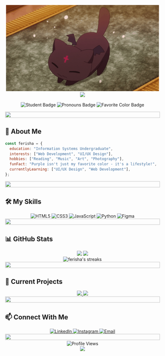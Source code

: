 <div align="center">
  <img src="https://github.com/anggie-ica/anggie-ica/raw/main/chomusuke.gif" alt="Chomusuke" />
  <br>
  <img src="https://readme-typing-svg.herokuapp.com/?lines=✨+Welcome+to+my+profile!;I'm+Ferisha+Anggieliantari&font=Fira%20Code&weight=700&center=true&width=500&height=50&color=9d4edd&vCenter=true&size=22">
</div>


<p align="center">
  <img src="https://img.shields.io/badge/Student-Information_Systems-9d4edd?style=for-the-badge" alt="Student Badge">
  <img src="https://img.shields.io/badge/Pronouns-She/Her-b5179e?style=for-the-badge" alt="Pronouns Badge">
  <img src="https://img.shields.io/badge/Favorite_Color-Purple-7209b7?style=for-the-badge" alt="Favorite Color Badge">
</p>

<div align="center">
  <img src="https://i.imgur.com/dBaSKWF.gif" height="20" width="100%">
</div>

## 💜 About Me

```javascript
const ferisha = {
  education: "Information Systems Undergraduate",
  interests: ["Web Development", "UI/UX Design"],
  hobbies: ["Reading", "Music", "Art", "Photography"],
  funFact: "Purple isn't just my favorite color - it's a lifestyle!",
  currentlyLearning: ["UI/UX Design", "Web Development"],
};
```

<div align="center">
  <img src="https://i.imgur.com/dBaSKWF.gif" height="20" width="100%">
</div>

## 🛠️ My Skills

<div align="center">
  <img src="https://img.shields.io/badge/HTML5-E34F26?style=for-the-badge&logo=html5&logoColor=white" alt="HTML5">
  <img src="https://img.shields.io/badge/CSS3-1572B6?style=for-the-badge&logo=css3&logoColor=white" alt="CSS3">
  <img src="https://img.shields.io/badge/JavaScript-323330?style=for-the-badge&logo=javascript&logoColor=F7DF1E" alt="JavaScript">
  <img src="https://img.shields.io/badge/Python-3670A0?style=for-the-badge&logo=python&logoColor=ffdd54" alt="Python">
  <img src="https://img.shields.io/badge/Figma-F24E1E?style=for-the-badge&logo=figma&logoColor=white" alt="Figma">
</div>

<div align="center">
  <img src="https://i.imgur.com/dBaSKWF.gif" height="20" width="100%">
</div>

## 📊 GitHub Stats

<div align="center">
  <img height="180em" src="https://github-readme-stats.vercel.app/api?username=ferisha&show_icons=true&theme=midnight-purple&include_all_commits=true&count_private=true"/>
  <img height="180em" src="https://github-readme-stats.vercel.app/api/top-langs/?username=ferisha&layout=compact&langs_count=7&theme=midnight-purple"/>
</div>

<div align="center">
  <img src="https://github-readme-streak-stats.herokuapp.com/?user=ferisha&theme=midnight-purple" alt="ferisha's streaks">
</div>

<div align="center">
  <img src="https://i.imgur.com/dBaSKWF.gif" height="20" width="100%">
</div>

## 🌟 Current Projects

<div align="center">
  <a href="https://github.com/ferisha/project-name">
    <img src="https://github-readme-stats.vercel.app/api/pin/?username=ferisha&repo=project-name&theme=midnight-purple" />
  </a>
  <a href="https://github.com/ferisha/another-project">
    <img src="https://github-readme-stats.vercel.app/api/pin/?username=ferisha&repo=another-project&theme=midnight-purple" />
  </a>
</div>

<div align="center">
  <img src="https://i.imgur.com/dBaSKWF.gif" height="20" width="100%">
</div>

## 📫 Connect With Me

<div align="center">
  <a href="https://www.linkedin.com/in/ferisha-anggieliantari/">
    <img src="https://img.shields.io/badge/LinkedIn-0077B5?style=for-the-badge&logo=linkedin&logoColor=white" alt="LinkedIn">
  </a>
  <a href="https://www.instagram.com/ferishaa._/">
    <img src="https://img.shields.io/badge/Instagram-E4405F?style=for-the-badge&logo=instagram&logoColor=white" alt="Instagram">
  </a>
  <a href="mailto:your.email@example.com">
    <img src="https://img.shields.io/badge/Email-D14836?style=for-the-badge&logo=gmail&logoColor=white" alt="Email">
  </a>
</div>

<div align="center">
  <img src="https://i.imgur.com/dBaSKWF.gif" height="20" width="100%">
</div>

<div align="center">
  <img src="https://komarev.com/ghpvc/?username=ferisha&style=for-the-badge&color=9d4edd" alt="Profile Views">
</div>

<div align="center">
  <img src="https://capsule-render.vercel.app/api?type=waving&color=9d4edd&height=120&section=footer"/>
</div>
